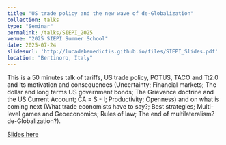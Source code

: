 ```yaml
---
title: "US trade policy and the new wave of de-Globalization"
collection: talks
type: "Seminar"
permalink: /talks/SIEPI_2025
venue: "2025 SIEPI Summer School"
date: 2025-07-24
slidesurl: 'http://lucadebenedictis.github.io/files/SIEPI_Slides.pdf'
location: "Bertinoro, Italy"
---
```


This is a 50 minutes talk of tariffs, US trade policy, POTUS, TACO and Tt2.0 and its motivation and consequences (Uncertainty; Financial markets; The dollar and long terms US government bonds; The Grievance doctrine and the US Current Account; CA = S - I; Productivity; Openness) and on what is coming next (What trade economists have to say?; Best strategies; Multi-level games and Geoeconomics; Rules of law; The end of multilateralism? de-Globalization?).

[Slides here](http://lucadebenedictis.github.io/files/SIEPI_Slides.pdf)

